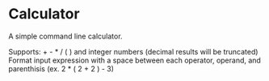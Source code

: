 # Calculator
A simple command line calculator.

Supports: + - * / ( ) and integer numbers (decimal results will be truncated)
Format input expression with a space between each operator, operand, and parenthisis (ex. 2 * ( 2 + 2 ) - 3)
